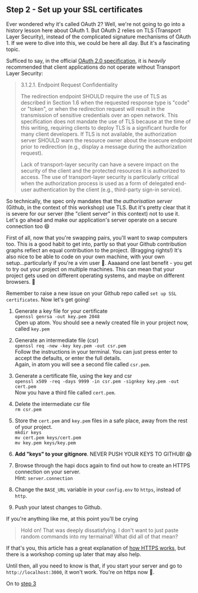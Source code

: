 ## Step 2 - Set up your SSL certificates

Ever wondered why it's called OAuth 2? Well, we're not going to go into a history lesson here about OAuth 1. But OAuth 2 relies on TLS (Transport Layer Security), instead of the complicated signature mechanisms of OAuth 1. If we were to dive into this, we could be here all day. But it's a fascinating topic.

Sufficed to say, in the official [OAuth 2.0 specification](https://tools.ietf.org/html/rfc6749), it is _heavily_ recommended that client applications do not operate without Transport Layer Security:
> 3.1.2.1.  Endpoint Request Confidentiality
>
>  The redirection endpoint SHOULD require the use of TLS as described
   in Section 1.6 when the requested response type is "code" or "token",
   or when the redirection request will result in the transmission of
   sensitive credentials over an open network.  This specification does
   not mandate the use of TLS because at the time of this writing,
   requiring clients to deploy TLS is a significant hurdle for many
   client developers.  If TLS is not available, the authorization server
   SHOULD warn the resource owner about the insecure endpoint prior to
   redirection (e.g., display a message during the authorization
   request).
>
>  Lack of transport-layer security can have a severe impact on the
   security of the client and the protected resources it is authorized
   to access.  The use of transport-layer security is particularly
   critical when the authorization process is used as a form of
   delegated end-user authentication by the client (e.g., third-party
   sign-in service).


So technically, the spec only mandates that the _authorisation server_ (Github, in the context of this workshop) use TLS. But it's pretty clear that it is severe for our server (the "client server" in this context) not to use it. Let's go ahead and make our application's server operate on a secure connection too :smile:

First of all, now that you're swapping pairs, you'll want to swap computers too. This is a good habit to get into, partly so that your Github contribution graphs reflect an equal contribution to the project. (Bragging rights!) It's also nice to be able to code on your own machine, with your own setup...particularly if you're a vim user :speak_no_evil:. Aaaaand one last benefit - you get to try out your project on multiple machines. This can mean that your project gets used on different operating systems, and maybe on different browsers. :tada:

Remember to raise a new issue on your Github repo called `set up SSL certificates`. Now let's get going!

1. Generate a key file for your certificate  
`openssl genrsa -out key.pem 2048`  
Open up atom. You should see a newly created file in your project now, called `key.pem`

2. Generate an intermediate file (csr)  
`openssl req -new -key key.pem -out csr.pem`  
Follow the instructions in your terminal. You can just press enter to accept the defaults, or enter the full details.  
Again, in atom you will see a second file called `csr.pem`.

3. Generate a certificate file, using the key and csr  
`openssl x509 -req -days 9999 -in csr.pem -signkey key.pem -out cert.pem`  
Now you have a third file called `cert.pem`.

4. Delete the intermediate csr file  
`rm csr.pem`

5. Store the `cert.pem` and `key.pem` files in a safe place, away from the rest of your project.  
`mkdir keys`  
`mv cert.pem keys/cert.pem`  
`mv key.pem keys/key.pem`

6. **Add "keys" to your gitignore**. NEVER PUSH YOUR KEYS TO GITHUB! :scream:

7. Browse through the hapi docs again to find out how to create an HTTPS connection on your server.  
Hint: `server.connection`

8. Change the `BASE_URL` variable in your `config.env` to `https`, instead of `http`.

9. Push your latest changes to Github.

If you're anything like me, at this point you'll be crying
> Hold on! That was deeply dissatisfying. I don't want to just paste random commands into my termainal! What did all of that mean?

If that's you, this article has a great explanation of [how HTTPS works](http://robertheaton.com/2014/03/27/how-does-https-actually-work/), but there is a workshop coming up later that may also help.

Until then, all you need to know is that, if you start your server and go to `http://localhost:3000`, it won't work. You're on https now :tada:.

On to [step 3](./step3.md)
